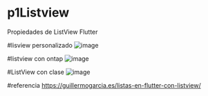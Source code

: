 # p1Listview
Propiedades de ListView Flutter

#lisview personalizado
![image](https://github.com/user-attachments/assets/ba8a9826-d88f-46e2-8ad1-f91658e5a254)

#listview con ontap
![image](https://github.com/user-attachments/assets/6518d3bc-3659-4d15-88e7-46e368dd7559)

#ListView con clase
![image](https://github.com/user-attachments/assets/aee9decd-2f29-4d2e-af69-22b5cc6abb89)

#referencia 
https://guillermogarcia.es/listas-en-flutter-con-listview/
